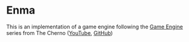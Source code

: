 # Enma 
This is an implementation of a game engine following the [Game Engine](https://www.youtube.com/playlist?list=PLlrATfBNZ98dC-V-N3m0Go4deliWHPFwT) series from The Cherno ([YouTube](https://www.youtube.com/c/TheChernoProject), [GitHub](https://github.com/TheCherno))
